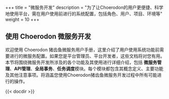 ﻿+++
title = "微服务开发"
description = "为了让Choerodon的用户更便捷、科学地使用平台，需在用户使用前进行的系统配置，包括角色、用户、项目、环境等"
weight = 10
+++

## 使用 Choerodon 微服务开发

欢迎使用 Choerodon 猪齿鱼微服务用户手册，这里介绍了用户使用系统功能前需要进行的微服务配置。如果您是平台管理员、平台开发者，这些文档将对您有用。本节将围绕微服务开发所涉及的各个功能及其使用进行详细介绍，包括 **微服务管理**、**API管理**、**全局事务**、**任务调度**模块。每个模块都包含其概念定义、主要功能及其他注意事项。将涵盖您使用Choerodon猪齿鱼微服务开发过程中所有可能进行的操作。

{{< docdir >}}
